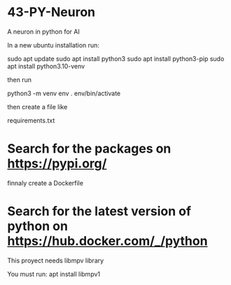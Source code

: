 # 43-PY-Neuron

A neuron in python for AI

In a new ubuntu installation run:  

sudo apt update
sudo apt install python3
sudo apt install python3-pip
sudo apt install python3.10-venv

then run

python3 -m venv env
. env/bin/activate

then create a file like

requirements.txt
# Search for the packages on https://pypi.org/

finnaly create a Dockerfile
# Search for the latest version of python on https://hub.docker.com/_/python

This proyect needs libmpv library

You must run: apt install libmpv1

